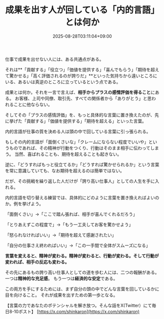 ﻿---
title: "成果を出す人が回している「内的言語」とは何か"
date: 2025-08-28T03:11:04+09:00
draft: false
---

仕事で成果を出せない人には、ある共通点がある。

それは**「貢献する」「役立つ」「価値を提供する」「喜んでもらう」「期待を超えて驚かせる」「高く評価されるのが誇りだ」**といった気持ちから遠いところにいる、あるいは真逆のところに立っているという点である。

成果とは何か。それを一言で言えば、**相手からプラスの感情評価を得ること**にある。
お客様、上司や同僚、取引先、すべての関係者から「ありがとう」と思われることに他ならない。

そしてその「プラスの感情評価」を、もっと具体的な言葉に置き換えたのが、先に挙げた「貢献する」「価値を提供する」「期待を超える」といった言葉。

内的言語が仕事の質を決める人は頭の中で回している言葉に引っ張られる。

もしその内的言語が「面倒くさいな」「クレームにならない程度でいいや」というものであれば、その精神が行動をつくり、行動はそのまま相手に伝わってしまう。
当然、喜ばれることも、期待を超えることも起きない。

逆に、「どうすればもっと役立てるか」「どうすれば驚かせられるか」という言葉を常に意識していても、なお期待を超えるのは簡単ではない。

だが、その挑戦を繰り返した人だけが「誇り高い仕事人」としての人生を手に入れる。

内的言語を切り替える練習では、具体的にどのように言葉を置き換えればよいのか。例を挙げよう。

「面倒くさい」→「ここで踏ん張れば、相手が喜んでくれるだろう」

「とりあえずこの程度で」→「もう一工夫してお客を驚かせよう」

「怒られなければいい」→「期待を超えて感謝されたい」

「自分の仕事さえ終わればいい」→「この一手間で全体がスムーズになる」

**言葉を変えると、精神が変わる。精神が変わると、行動が変わる。そして行動が変われば、相手の反応も変わる。**

その先にあるもの誇り高い仕事人としての道を歩む人には、二つの報酬がある。
一つは**精神的な充足感**。
もう一つは**経済的な安定**である。

この両方を手にするためには、まず自分の頭の中でどんな言葉を回しているかに目を向けること。
それが成果を出すための第一歩となる。

【言葉の力であなたのポテンシャルを解き放つ。そんな話をX(Twitter）にて毎日8-10ポスト】
[https://x.com/shinkaron](https://x.com/shinkaron)
